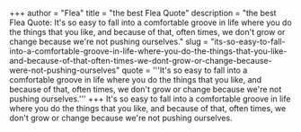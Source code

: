 +++
author = "Flea"
title = "the best Flea Quote"
description = "the best Flea Quote: It's so easy to fall into a comfortable groove in life where you do the things that you like, and because of that, often times, we don't grow or change because we're not pushing ourselves."
slug = "its-so-easy-to-fall-into-a-comfortable-groove-in-life-where-you-do-the-things-that-you-like-and-because-of-that-often-times-we-dont-grow-or-change-because-were-not-pushing-ourselves"
quote = '''It's so easy to fall into a comfortable groove in life where you do the things that you like, and because of that, often times, we don't grow or change because we're not pushing ourselves.'''
+++
It's so easy to fall into a comfortable groove in life where you do the things that you like, and because of that, often times, we don't grow or change because we're not pushing ourselves.
